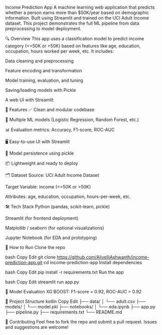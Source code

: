 Income Prediction App
A machine learning web application that predicts whether a person earns more than $50K/year based on demographic information. Built using Streamlit and trained on the UCI Adult Income dataset. This project demonstrates the full ML pipeline from data preprocessing to model deployment.

🔍 Overview
This app uses a classification model to predict income category (<=50K or >50K) based on features like age, education, occupation, hours worked per week, etc. It includes:

Data cleaning and preprocessing

Feature encoding and transformation

Model training, evaluation, and tuning

Saving/loading models with Pickle

A web UI with Streamlit

🚀 Features
✅ Clean and modular codebase

🧠 Multiple ML models (Logistic Regression, Random Forest, etc.)

📊 Evaluation metrics: Accuracy, F1-score, ROC-AUC

🖥️ Easy-to-use UI with Streamlit

💾 Model persistence using pickle

📦 Lightweight and ready to deploy

🗂️ Dataset
Source: UCI Adult Income Dataset

Target Variable: income (<=50K or >50K)

Attributes: age, education, occupation, hours-per-week, etc.

🛠️ Tech Stack
Python (pandas, scikit-learn, pickle)

Streamlit (for frontend deployment)

Matplotlib / seaborn (for optional visualizations)

Jupyter Notebook (for EDA and prototyping)

🧪 How to Run
Clone the repo

bash
Copy
Edit
git clone https://github.com/AlivelliAshwanth/income-prediction-app.git
cd income-prediction-app
Install dependencies

bash
Copy
Edit
pip install -r requirements.txt
Run the app

bash
Copy
Edit
streamlit run app.py


🧠 Model Evaluation
XG BOOST: F1-score = 0.92, ROC-AUC = 0.92

📁 Project Structure
kotlin
Copy
Edit
├── data/
│   └── adult.csv
├── models/
│   └── model.pkl
├── notebooks/
│   └── eda.ipynb
├── app.py
├── pipeline.py
├── requirements.txt
└── README.md

🤝 Contributing
Feel free to fork the repo and submit a pull request. Issues and suggestions are welcome!
